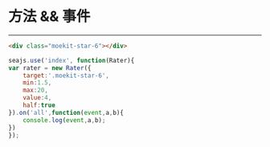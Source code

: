 # 方法 && 事件

---

````html
<div class="moekit-star-6"></div>
````
````javascript
seajs.use('index', function(Rater){
var rater = new Rater({
    target:'.moekit-star-6',
    min:1.5,
    max:20,
    value:4,
    half:true
}).on('all',function(event,a,b){
    console.log(event,a,b);
})
});
````